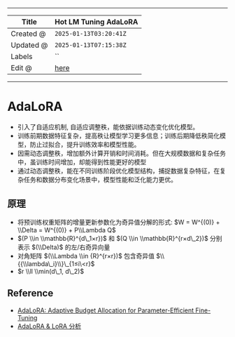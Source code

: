 -----

| Title     | Hot LM Tuning AdaLoRA                                 |
| --------- | ----------------------------------------------------- |
| Created @ | `2025-01-13T03:20:41Z`                                |
| Updated @ | `2025-01-13T07:15:38Z`                                |
| Labels    | \`\`                                                  |
| Edit @    | [here](https://github.com/junxnone/aiwiki/issues/491) |

-----

# AdaLoRA

  - 引入了自适应机制, 自适应调整秩，能依据训练动态变化优化模型。
  - 训练前期数据特征复杂，提高秩让模型学习更多信息；训练后期降低秩简化模型，防止过拟合，提升训练效率和模型性能。
  - 因需动态调整秩，增加额外计算开销和时间消耗。但在大规模数据和复杂任务中，虽训练时间增加，却能得到性能更好的模型
  - 通过动态调整秩，能在不同训练阶段优化模型结构，捕捉数据复杂特征，在复杂任务和数据分布变化场景中，模型性能和泛化能力更优。

## 原理

  - 将预训练权重矩阵的增量更新参数化为奇异值分解的形式: $W = W^{(0)} + \\Delta = W^{(0)} +
    P\\Lambda Q$
  - $(P \\in \\mathbb{R}^{d\_1×r})$ 和 $(Q \\in \\mathbb{R}^{r×d\_2})$
    分别表示 $(\\Delta)$ 的左/右奇异向量
  - 对角矩阵 $(\\Lambda \\in {R}^{r×r})$ 包含奇异值
    $\\{{\\lambda\_i}\\}\_{1≤i\<r}$
  - $r \\ll \\min(d\_1, d\_2)$

## Reference

  - [AdaLoRA: Adaptive Budget Allocation for Parameter-Efficient
    Fine-Tuning](https://arxiv.org/pdf/2303.10512)
  - [AdaLoRA & LoRA 分析
    ](https://blog.csdn.net/qq_29788741/article/details/132957760)
